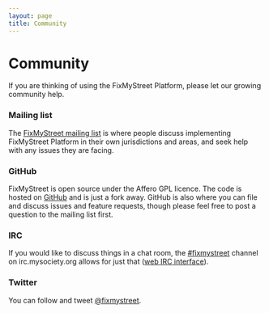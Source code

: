 ```yaml
---
layout: page
title: Community
---
```


# Community

<p class="lead">If you are thinking of using the FixMyStreet Platform, please
let our growing community help.</p>

<div class="row-fluid">
<div class="span6">
<h3>Mailing list</h3>

<p>The <a href="https://secure.mysociety.org/admin/lists/mailman/listinfo/fixmystreet">FixMyStreet
mailing list</a> is where people discuss implementing FixMyStreet Platform in
their own jurisdictions and areas, and seek help with any issues they are
facing.</p>

</div>
<div class="span6">
<h3>GitHub</h3>

<p>FixMyStreet is open source under the Affero GPL licence. The code is hosted
on <a href="https://github.com/mysociety/fixmystreet">GitHub</a> and is just a
fork away. GitHub is also where you can file and discuss issues and feature
requests, though please feel free to post a question to the mailing list
first.</p>

</div>
</div>

<div class="row-fluid">
<div class="span6">
<h3>IRC</h3>

<p>If you would like to discuss things in a chat room, the <a
href="irc://irc.mysociety.org/fixmystreet">#fixmystreet</a> channel on
irc.mysociety.org allows for just that (<a
href="irc/">web IRC interface</a>).</p>

</div>
<div class="span6">
<h3>Twitter</h3>

<p>You can follow and tweet <a href="http://twitter.com/fixmystreet">@fixmystreet</a>.</p>

</div>
</div>

